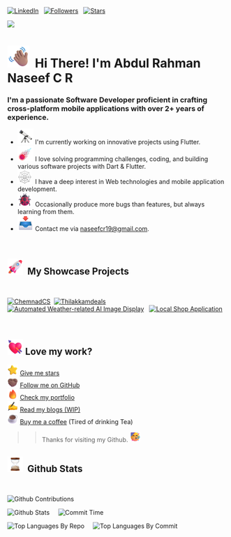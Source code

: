 [![LinkedIn](https://img.shields.io/badge/-LinkedIn-blue?style=for-the-badge&logo=Linkedin&logoColor=white&link=https://www.linkedin.com/in/abdul-rahman-naseef-c-r-341378226)](https://www.linkedin.com/in/abdul-rahman-naseef-c-r-341378226) &nbsp;
[![Followers](https://img.shields.io/github/followers/naseefcr?style=for-the-badge&logo=Github&label=Followers&labelColor=1A3549&&color=008080)](https://github.com/naseefcr) &nbsp;
[![Stars](https://img.shields.io/github/stars/naseefcr?style=for-the-badge&logo=Github&label=stars&labelColor=1A3549&color=008080)](https://github.com/naseefcr) &nbsp;<br>

![](https://komarev.com/ghpvc/?username=naseefcr&style=for-the-badge&color=1A3549)

# <img src="assets/icons/Waving Hand Medium Skin Tone.png" width="50px"> &nbsp;<b>Hi There! I'm Abdul Rahman Naseef C R</b>

<h3>I'm a passionate Software Developer proficient in crafting cross-platform mobile applications with over 2+ years of experience.</h3> 
<ul>
<li> <img src="assets/icons/Telescope.webp" width="36px">  I'm currently working on innovative projects using Flutter.</li>
<li> <img src="assets/icons/Comet.png" width="36px">  I love solving programming challenges, coding, and building various software projects with Dart & Flutter.</li>
<li><img src="assets/icons/Spider Web.webp" width="32px">&nbsp; I have a deep interest in Web technologies and mobile application development.</li> 
<li><img src="assets/icons/Lady Beetle.png" width="32px">&nbsp; Occasionally produce more bugs than features, but always learning from them.</li>
<li> <img src="assets/icons/Inbox Tray.webp" width="36px"> Contact me via <a href="mailto:naseefcr19@gmail.com">naseefcr19@gmail.com</a>.</li>
</ul>

&nbsp;

## <img src="assets/icons/Rocket.png" width="36px"> &nbsp;My Showcase Projects 

<br>

[![ChemnadCS](https://github-readme-stats.vercel.app/api/pin/?username=naseefcr&repo=image_gen&theme=dark&title_color=7fff00&text_color=7fff00)](https://github.com/naseefcr/chemnadcs)&nbsp;
[![Thilakkamdeals](https://github-readme-stats.vercel.app/api/pin/?username=naseefcr&repo=ThilakkamDeals_privacy&theme=dark&title_color=7fff00&text_color=7fff00)](https://github.com/naseefcr/thilakkamdeals)
<br>
[![Automated Weather-related AI Image Display](https://github-readme-stats.vercel.app/api/pin/?username=naseefcr&repo=fish-data-privacy&theme=dark&title_color=7fff00&text_color=7fff00)](https://github.com/naseefcr/weather-ai-display)
&nbsp;
[![Local Shop Application](https://github-readme-stats.vercel.app/api/pin/?username=naseefcr&repo=CV&theme=dark&title_color=7fff00&text_color=7fff00)](https://github.com/naseefcr/local-shop-app)

&nbsp;
## <img src="assets/icons/Heart with Arrow.png" width="36px">&nbsp;Love my work? 

<img src="assets/icons/Star.png" width="25"/>&nbsp;[Give me stars](https://github.com/naseefcr/chemnadcs) <br/>
<img src="assets/icons/Folded Hands Medium Skin Tone.png" width="25"/>&nbsp;[Follow me on GitHub](https://github.com/naseefcr)<br/>
<img src="assets/icons/Fire.png" width="25"/>&nbsp;[Check my portfolio](https://YourPortfolioURL)<br/>
<img src="assets/icons/Writing Hand.webp" width="25"/>&nbsp;[Read my blogs (WIP)](https://YourBlogURL/)<br/>
<img src="assets/icons/Hot Beverage.png" width="25"> [Buy me a coffee](https://buymeacoffee.com/YourUsername) (Tired of drinking Tea)


>> Thanks for visiting my Github. <img src="assets/icons/Partying Face.png" width="24px">

## <img src="assets/icons/Hourglass Done.webp" width="36px"> &nbsp;Github Stats

<br>

![Github Contributions](http://github-profile-summary-cards.vercel.app/api/cards/profile-details?username=naseefcr&theme=chartreuse_dark)

![Github Stats](http://github-profile-summary-cards.vercel.app/api/cards/stats?username=naseefcr&theme=chartreuse_dark)&nbsp;&nbsp;
&nbsp;
![Commit Time](http://github-profile-summary-cards.vercel.app/api/cards/productive-time?username=naseefcr&theme=chartreuse_dark&utcOffset=8)

![Top Languages By Repo](http://github-profile-summary-cards.vercel.app/api/cards/repos-per-language?username=naseefcr&theme=chartreuse_dark)&nbsp;&nbsp;
&nbsp;
![Top Languages By Commit](http://github-profile-summary-cards.vercel.app/api/cards/most-commit-language?username=naseefcr&theme=chartreuse_dark)
